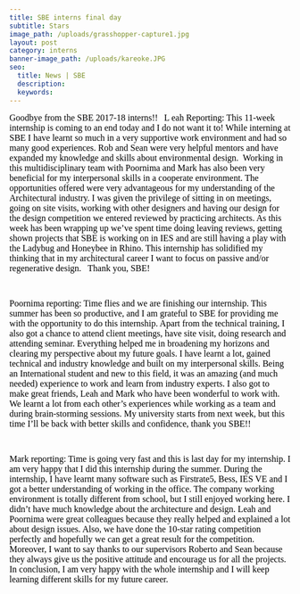 ```yaml
---
title: SBE interns final day
subtitle: Stars
image_path: /uploads/grasshopper-capture1.jpg
layout: post
category: interns
banner-image_path: /uploads/kareoke.JPG
seo:
  title: News | SBE
  description:
  keywords:
---
```


<font color="#000000">
						<font face="Calibri">
							<font size="3">Goodbye from the SBE 2017-18 interns!!</font>
						</font>
					</font>

<font color="#000000">
						<font face="Calibri">
							<font size="3">&nbsp;</font>
						</font>
					</font>

<font color="#000000">
						<font face="Calibri">
							<font size="3">L</font>
						</font>
					</font>

<font color="#000000">
						<font face="Calibri">
							<font size="3">eah Reporting: </font>
						</font>
					</font>

<font color="#000000">
						<font face="Calibri">
							<font size="3">This 11-week internship is coming to an end today and I do not want it to! While interning at SBE I have learnt so much in a very supportive work environment and had so many good experiences. Rob and Sean were very helpful mentors and have expanded my knowledge and skills about environmental design.&nbsp; Working in this multidisciplinary team with Poornima and Mark has also been very beneficial for my interpersonal skills in a cooperate environment. The opportunities offered were very advantageous for my understanding of the Architectural industry. I was given the privilege of sitting in on meetings, going on site visits, working with other designers and having our design for the design competition we entered reviewed by practicing architects. As this week has been wrapping up we&rsquo;ve spent time doing leaving reviews, getting shown projects that SBE is working on in IES and are still having a play with the Ladybug and Honeybee in Rhino. This internship has solidified my thinking that in my architectural career I want to focus on passive and/or regenerative design. </font>
						</font>
					</font>

<font color="#000000">
						<font face="Calibri">
							<font size="3">&nbsp;</font>
						</font>
					</font>

<font color="#000000">
						<font face="Calibri">
							<font size="3">
								<font color="#000000">
									<font face="Calibri">
										<font size="3">
											<font color="#000000">
												<font face="Calibri">
													<font size="3">Thank you, SBE!</font>&nbsp;</font>&nbsp;</font>&nbsp;</font>&nbsp;</font>&nbsp;</font>&nbsp;</font>&nbsp;</font>&nbsp;</font>

&nbsp;

<font color="#000000">
						<font color="#000000">
							<font color="#000000">
								<font face="Calibri">
									<font size="3">Poornima reporting:</font>
								</font>
							</font>
							<font color="#000000">
								<font face="Calibri">
									<font size="3">Time flies and we are finishing our internship. This summer has been so productive, and I am grateful to SBE for providing me with the opportunity to do this internship. Apart from the technical training, I also got a chance to attend client meetings, have site visit, doing research and attending seminar. Everything helped me in broadening my horizons and clearing my perspective about my future goals. I have learnt a lot, gained technical and industry knowledge and built on my interpersonal skills. Being an International student and new to this field, it was an amazing (and much needed) experience to work and learn from industry experts. I also got to make great friends, Leah and Mark who have been wonderful to work with. We learnt a lot from each other&rsquo;s experiences while working as a team and during brain-storming sessions. My university starts from next week, but this time I&rsquo;ll be back with better skills and confidence, thank you SBE!!&nbsp;</font>&nbsp;</font>
							</font>
						</font>
					</font>

&nbsp;

<font color="#000000">
						<font face="Calibri"></font>
					</font>

<font color="#000000">
						<font face="Calibri"></font>
					</font>

<font color="#000000">
						<font face="Calibri">
							<font size="3">Mark reporting:</font>
						</font>
					</font>

<font color="#000000">
						<font face="Calibri">
							<font size="3">Time is going very fast and this is last day for my internship. I am very happy that I did this internship during the summer. During the internship, I have learnt many software such as Firstrate5, Bess, IES VE and I got a better understanding of working in the office. The company working environment is totally different from school, but I still enjoyed working here. I didn&rsquo;t have much knowledge about the architecture and design. Leah and Poornima were great colleagues because they really helped and explained a lot about design issues. Also, we have done the 10-star rating competition perfectly and hopefully we can get a great result for the competition. Moreover, I want to say thanks to our supervisors Roberto and Sean because they always give us the positive attitude and encourage us for all the projects. In conclusion, I am very happy with the whole internship and I will keep learning different skills for my future career. </font>
						</font>
					</font>

<font color="#000000">
						<font face="Calibri">
							<font size="3">&nbsp;</font>
						</font>
					</font>

<font color="#000000">
						<font face="Calibri"></font>
					</font>

<font color="#000000">
						<font face="Calibri"> </font>
					</font>

<font color="#000000">
						<font face="Calibri">
							<font size="3">
								<font color="#000000">
									<font face="Calibri">
										<font size="3"></font>
									</font>
								</font>
							</font>
						</font>
					</font>